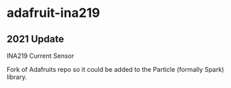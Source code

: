 adafruit-ina219
===============

## 2021 Update

INA219 Current Sensor

Fork of Adafruits repo so it could be added to the Particle (formally Spark) library.

